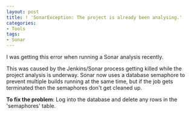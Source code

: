 ```yaml
---
layout: post
title: ! 'SonarException: The project is already been analysing.'
categories:
- Tools
tags: 
- Sonar
---
```


I was getting this error when running a Sonar analysis recently.

This was caused by the Jenkins/Sonar process getting killed while the project
analysis is underway. Sonar now uses a database semaphore to prevent multiple
builds running at the same time, but if the job gets terminated then the
semaphores don't get cleaned up.

**To fix the problem**: Log into the database and delete any rows in the 'semaphores' table.

